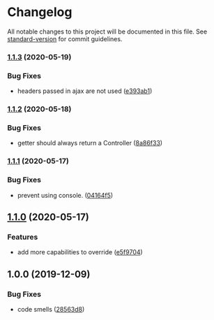 # Changelog

All notable changes to this project will be documented in this file. See [standard-version](https://github.com/conventional-changelog/standard-version) for commit guidelines.

### [1.1.3](https://github.com/loopingz/redux-lz-controller/compare/v1.1.2...v1.1.3) (2020-05-19)


### Bug Fixes

* headers passed in ajax are not used ([e393ab1](https://github.com/loopingz/redux-lz-controller/commit/e393ab18be821bebca6c52f1033d76d51b358f88))

### [1.1.2](https://github.com/loopingz/redux-lz-controller/compare/v1.1.1...v1.1.2) (2020-05-18)


### Bug Fixes

* getter should always return a Controller ([8a86f33](https://github.com/loopingz/redux-lz-controller/commit/8a86f33d8c84e4a8e868c74aedf6e64c13118a86))

### [1.1.1](https://github.com/loopingz/redux-lz-controller/compare/v1.1.0...v1.1.1) (2020-05-17)


### Bug Fixes

* prevent using console. ([04164f5](https://github.com/loopingz/redux-lz-controller/commit/04164f5c728d0059aaf72c9ceecbf88dd21db2f2))

## [1.1.0](https://github.com/loopingz/redux-lz-controller/compare/v1.0.0...v1.1.0) (2020-05-17)


### Features

* add more capabilities to override ([e5f9704](https://github.com/loopingz/redux-lz-controller/commit/e5f9704b458991ba5859692b61faeecb2d27b319))

## 1.0.0 (2019-12-09)


### Bug Fixes

* code smells ([28563d8](https://github.com/loopingz/redux-controller/commit/28563d80cb00b86fb2f35d04b296dab8bf92182b))
